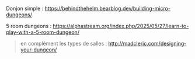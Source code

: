 
Donjon simple : https://behindthehelm.bearblog.dev/building-micro-dungeons/

5 room dungeons : https://alphastream.org/index.php/2025/05/27/learn-to-play-with-a-5-room-dungeon/
> en complément les types de salles : http://madcleric.com/designing-your-dungeon/
